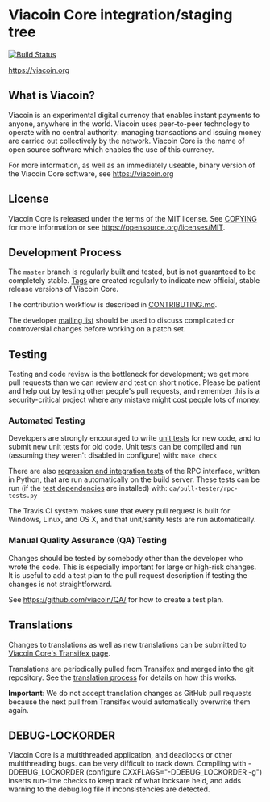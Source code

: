 Viacoin Core integration/staging tree
=====================================

[![Build Status](https://travis-ci.org/romanornr/viacoin.svg?branch=master)](https://travis-ci.org/romanornr/viacoin)

https://viacoin.org

What is Viacoin?
----------------

Viacoin is an experimental digital currency that enables instant payments to
anyone, anywhere in the world. Viacoin uses peer-to-peer technology to operate
with no central authority: managing transactions and issuing money are carried
out collectively by the network. Viacoin Core is the name of open source
software which enables the use of this currency.

For more information, as well as an immediately useable, binary version of
the Viacoin Core software, see https://viacoin.org

License
-------

Viacoin Core is released under the terms of the MIT license. See [COPYING](COPYING) for more
information or see https://opensource.org/licenses/MIT.

Development Process
-------------------

The `master` branch is regularly built and tested, but is not guaranteed to be
completely stable. [Tags](https://github.com/viacoini/viacoin/tags) are created
regularly to indicate new official, stable release versions of Viacoin Core.

The contribution workflow is described in [CONTRIBUTING.md](CONTRIBUTING.md).

The developer [mailing list](https://groups.google.com/forum/#!forum/viacoin-development)
should be used to discuss complicated or controversial changes before working
on a patch set.

Testing
-------

Testing and code review is the bottleneck for development; we get more pull
requests than we can review and test on short notice. Please be patient and help out by testing
other people's pull requests, and remember this is a security-critical project where any mistake might cost people
lots of money.

### Automated Testing

Developers are strongly encouraged to write [unit tests](/doc/unit-tests.md) for new code, and to
submit new unit tests for old code. Unit tests can be compiled and run
(assuming they weren't disabled in configure) with: `make check`

There are also [regression and integration tests](/qa) of the RPC interface, written
in Python, that are run automatically on the build server.
These tests can be run (if the [test dependencies](/qa) are installed) with: `qa/pull-tester/rpc-tests.py`

The Travis CI system makes sure that every pull request is built for Windows, Linux, and OS X, and that unit/sanity tests are run automatically.

### Manual Quality Assurance (QA) Testing

Changes should be tested by somebody other than the developer who wrote the
code. This is especially important for large or high-risk changes. It is useful
to add a test plan to the pull request description if testing the changes is
not straightforward.

See https://github.com/viacoin/QA/ for how to create a test plan.

Translations
------------

Changes to translations as well as new translations can be submitted to
[Viacoin Core's Transifex page](https://www.transifex.com/projects/p/viacoin/).

Translations are periodically pulled from Transifex and merged into the git repository. See the
[translation process](doc/translation_process.md) for details on how this works.

**Important**: We do not accept translation changes as GitHub pull requests because the next
pull from Transifex would automatically overwrite them again.

DEBUG-LOCKORDER
---------------
Viacoin Core is a multithreaded application, and deadlocks or other multithreading bugs.
can be very difficult to track down. Compiling with -DDEBUG_LOCKORDER (configure CXXFLAGS="-DDEBUG_LOCKORDER -g")
inserts run-time checks to keep track of what locksare held, and adds warning to the debug.log file if inconsistencies are detected.
